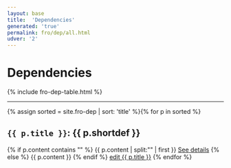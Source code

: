 ```yaml
---
layout: base
title:  'Dependencies'
generated: 'true'
permalink: fro/dep/all.html
udver: '2'
---
```


# Dependencies

{% include fro-dep-table.html %}

----------

{% assign sorted = site.fro-dep | sort: 'title' %}{% for p in sorted %}
<a id="al-fro-dep/{{ p.title }}" class="al-dest"/>
<h2><code>{{ p.title }}</code>: {{ p.shortdef }}</h2>
{% if p.content contains "<!--details-->" %}    
{{ p.content | split:"<!--details-->" | first }}
<a href="{{ p.title }}" class="al-doc">See details</a>
{% else %}
{{ p.content }}
{% endif %}
<a href="{{ site.git_edit }}/{% if p.collection %}{{ p.relative_path }}{% else %}{{ p.path }}{% endif %}" target="#">edit {{ p.title }}</a>
{% endfor %}
